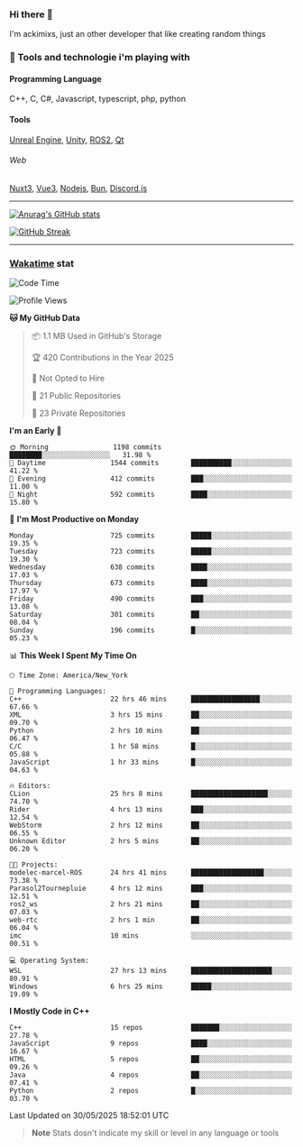 ### Hi there 👋

I'm ackimixs, just an other developer that like creating random things

### 🧰 Tools and technologie i'm playing with

#### Programming Language
C++, C, C#, Javascript, typescript, php, python

#### Tools
[Unreal Engine](https://www.unrealengine.com), [Unity](https://unity.com/), [ROS2](https://ros.org/), [Qt](https://www.qt.io/)

###### Web
[Nuxt3](https://nuxt.com/), [Vue3](https://vuejs.org/), [Nodejs](https://nodejs.org), [Bun](https://bun.sh/), [Discord.js](https://discord.js.org/)

---

[![Anurag's GitHub stats](https://github-readme-stats.vercel.app/api?username=ackimixs&show_icons=true&theme=github_dark&count_private=true)](https://github.com/anuraghazra/github-readme-stats)

[![GitHub Streak](https://github-readme-streak-stats.herokuapp.com?user=Ackimixs&theme=github-dark-blue&date_format=j%20M%5B%20Y%5D&mode=weekly)](https://git.io/streak-stats)

---
 
 ### [Wakatime](https://wakatime.com/) stat

<!--START_SECTION:waka-->
![Code Time](http://img.shields.io/badge/Code%20Time-1%2C685%20hrs%2030%20mins-blue)

![Profile Views](http://img.shields.io/badge/Profile%20Views-0-blue)

**🐱 My GitHub Data** 

> 📦 1.1 MB Used in GitHub's Storage 
 > 
> 🏆 420 Contributions in the Year 2025
 > 
> 🚫 Not Opted to Hire
 > 
> 📜 21 Public Repositories 
 > 
> 🔑 23 Private Repositories 
 > 
**I'm an Early 🐤** 

```text
🌞 Morning                1198 commits        ████████░░░░░░░░░░░░░░░░░   31.98 % 
🌆 Daytime                1544 commits        ██████████░░░░░░░░░░░░░░░   41.22 % 
🌃 Evening                412 commits         ███░░░░░░░░░░░░░░░░░░░░░░   11.00 % 
🌙 Night                  592 commits         ████░░░░░░░░░░░░░░░░░░░░░   15.80 % 
```
📅 **I'm Most Productive on Monday** 

```text
Monday                   725 commits         █████░░░░░░░░░░░░░░░░░░░░   19.35 % 
Tuesday                  723 commits         █████░░░░░░░░░░░░░░░░░░░░   19.30 % 
Wednesday                638 commits         ████░░░░░░░░░░░░░░░░░░░░░   17.03 % 
Thursday                 673 commits         ████░░░░░░░░░░░░░░░░░░░░░   17.97 % 
Friday                   490 commits         ███░░░░░░░░░░░░░░░░░░░░░░   13.08 % 
Saturday                 301 commits         ██░░░░░░░░░░░░░░░░░░░░░░░   08.04 % 
Sunday                   196 commits         █░░░░░░░░░░░░░░░░░░░░░░░░   05.23 % 
```


📊 **This Week I Spent My Time On** 

```text
🕑︎ Time Zone: America/New_York

💬 Programming Languages: 
C++                      22 hrs 46 mins      █████████████████░░░░░░░░   67.66 % 
XML                      3 hrs 15 mins       ██░░░░░░░░░░░░░░░░░░░░░░░   09.70 % 
Python                   2 hrs 10 mins       ██░░░░░░░░░░░░░░░░░░░░░░░   06.47 % 
C/C                      1 hr 58 mins        █░░░░░░░░░░░░░░░░░░░░░░░░   05.88 % 
JavaScript               1 hr 33 mins        █░░░░░░░░░░░░░░░░░░░░░░░░   04.63 % 

🔥 Editors: 
CLion                    25 hrs 8 mins       ███████████████████░░░░░░   74.70 % 
Rider                    4 hrs 13 mins       ███░░░░░░░░░░░░░░░░░░░░░░   12.54 % 
WebStorm                 2 hrs 12 mins       ██░░░░░░░░░░░░░░░░░░░░░░░   06.55 % 
Unknown Editor           2 hrs 5 mins        ██░░░░░░░░░░░░░░░░░░░░░░░   06.20 % 

🐱‍💻 Projects: 
modelec-marcel-ROS       24 hrs 41 mins      ██████████████████░░░░░░░   73.38 % 
Parasol2Tournepluie      4 hrs 12 mins       ███░░░░░░░░░░░░░░░░░░░░░░   12.51 % 
ros2_ws                  2 hrs 21 mins       ██░░░░░░░░░░░░░░░░░░░░░░░   07.03 % 
web-rtc                  2 hrs 1 min         ██░░░░░░░░░░░░░░░░░░░░░░░   06.04 % 
imc                      10 mins             ░░░░░░░░░░░░░░░░░░░░░░░░░   00.51 % 

💻 Operating System: 
WSL                      27 hrs 13 mins      ████████████████████░░░░░   80.91 % 
Windows                  6 hrs 25 mins       █████░░░░░░░░░░░░░░░░░░░░   19.09 % 
```

**I Mostly Code in C++** 

```text
C++                      15 repos            ███████░░░░░░░░░░░░░░░░░░   27.78 % 
JavaScript               9 repos             ████░░░░░░░░░░░░░░░░░░░░░   16.67 % 
HTML                     5 repos             ██░░░░░░░░░░░░░░░░░░░░░░░   09.26 % 
Java                     4 repos             ██░░░░░░░░░░░░░░░░░░░░░░░   07.41 % 
Python                   2 repos             █░░░░░░░░░░░░░░░░░░░░░░░░   03.70 % 
```




 Last Updated on 30/05/2025 18:52:01 UTC
<!--END_SECTION:waka-->

> **Note**
> Stats dosn't indicate my skill or level in any language or tools
